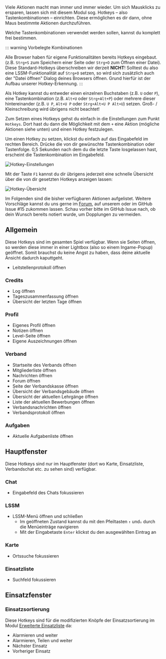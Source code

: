 Viele Aktionen macht man immer und immer wieder.
Um sich Mausklicks zu ersparen, lassen sich mit diesem Modul sog. Hotkeys – also Tastenkombinationen – einrichten.
Diese ermöglichen es dir dann, ohne Maus bestimmte Aktionen durchzuführen.

Welche Tastenkombinationen verwendet werden sollen, kannst du komplett frei bestimmen.

::: warning Vorbelegte Kombinationen
<!-- For later: ingame hotkeys @ https://blog.leitstellenspiel.de/tastaturkuerzel-hotkeys/ -->
Alle Browser haben für eigene Funktionalitäten bereits Hotkeys eingebaut. (z.B. `Strg+S` zum Speichern einer Seite oder `Strg+O` zum Öffnen einer Datei).
Diese Standard-Hotkeys überschreiben wir derzeit **NICHT**!
Solltest du also eine LSSM-Funktionalität auf `Strg+O` setzen, so wird sich zusätzlich auch der "Datei öffnen" Dialog deines Browsers öffnen.
Grund hierfür ist der Aufbau unserer Hotkey-Erkennung.
:::

Als Hotkey kannst du entweder einen einzelnen Buchstaben (z.B. `U` oder `P`), eine Tastenkombination (z.B. `Alt+U` oder `Strg+Alt+P`) oder mehrere dieser hintereinander (z.B. `U P`, `Alt+U P` oder `Strg+Alt+U P Alt+U`) setzen.
Groß- / Kleinschreibung wird übrigens nicht beachtet!

Zum Setzen eines Hotkeys gehst du einfach in die Einstellungen zum Punkt `Hotkeys`.
Dort hast du dann die Möglichkeit mit dem `+` eine Aktion (mögliche Aktionen siehe unten) und einen Hotkey festzulegen.

Um einen Hotkey zu setzen, klickst du einfach auf das Eingabefeld im rechten Bereich.
Drücke die von dir gewünschte Tastenkombination oder Tastenfolge.
0,5 Sekunden nach dem du die letzte Taste losgelassen hast, erscheint die Tastenkombination im Eingabefeld.

![Hotkey-Einstellungen](./settings.png)

Mit der Taste `F1` kannst du dir übrigens jederzeit eine schnelle Übersicht über die von dir gesetzten Hotkeys anzeigen lassen:

![Hotkey-Übersicht](./overview.png)


Im Folgenden sind die bisher verfügbaren Aktionen aufgelistet.
Weitere Vorschläge kannst du uns gerne im [Forum](https://forum.leitstellenspiel.de/index.php?thread/19176-lss-manager-v-4/), auf unserem <discord/> oder im <a :href="$theme.variables.github + '/issues/15'" target="_blank">GitHub Issue #15</a> zukommen lassen.
Schau vorher bitte im GitHub Issue nach, ob dein Wunsch bereits notiert wurde, um Dopplungen zu vermeiden.

## Allgemein

Diese Hotkeys sind im gesamten Spiel verfügbar.
Wenn sie Seiten öffnen, so werden diese immer in einer Lightbox (also so einem Ingame-Popup) geöffnet.
Somit brauchst du keine Angst zu haben, dass deine aktuelle Ansicht dadurch kaputtgeht.

* Leitstellenprotokoll öffnen

### Credits

* Log öffnen
* Tageszusammenfassung öffnen
* Übersicht der letzten Tage öffnen

### Profil

* Eigenes Profil öffnen
* Notizen öffnen
* Level-Seite öffnen
* Eigene Auszeichnungen öffnen

### Verband

* Startseite des Verbands öffnen
* Mitgliederliste öffnen
* Nachrichten öffnen
* Forum öffnen
* Seite der Verbandskasse öffnen
* Übersicht der Verbandsgebäude öffnen
* Übersicht der aktuellen Lehrgänge öffnen
* Liste der aktuellen Bewerbungen öffnen
* Verbandsnachrichten öffnen
* Verbandsprotokoll öffnen

### Aufgaben

* Aktuelle Aufgabenliste öffnen

## Hauptfenster

Diese Hotkeys sind nur im Hauptfenster (dort wo Karte, Einsatzliste, Verbandschat etc. zu sehen sind) verfügbar.

### Chat

* Eingabefeld des Chats fokussieren

### LSSM

* LSSM-Menü öffnen und schließen
  * Im geöffneten Zustand kannst du mit den Pfeiltasten `↑` und`↓` durch die Menüeinträge navigieren
  * Mit der Eingabetaste `Enter` klickst du den ausgewählten Eintrag an

### Karte

* Ortssuche fokussieren

### Einsatzliste

* Suchfeld fokussieren

## Einsatzfenster

### Einsatzsortierung
Diese Hotkeys sind für die modifizierten Knöpfe der Einsatzsortierung im Modul [Erweiterte Einsatzliste](extendedCallList.md) da:

* Alarmieren und weiter
* Alarmieren, Teilen und weiter
* Nächster Einsatz
* Vorheriger Einsatz
